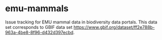 # emu-mammals
Issue tracking for EMU mammal data in biodiversity data portals. This data set corresponds to GBIF data set https://www.gbif.org/dataset/ff2e788b-963a-4be8-8f96-d432d397ecbd.

